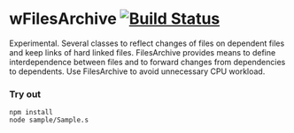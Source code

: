 # wFilesArchive [![Build Status](https://travis-ci.org/Wandalen/wFilesArchive.svg?branch=master)](https://travis-ci.org/Wandalen/wFilesArchive)

Experimental. Several classes to reflect changes of files on dependent files and keep links of hard linked files. FilesArchive provides means to define interdependence between files and to forward changes from dependencies to dependents. Use FilesArchive to avoid unnecessary CPU workload.

### Try out
```
npm install
node sample/Sample.s
```














































































































